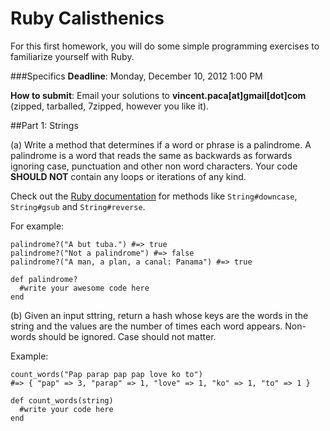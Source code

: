 Ruby Calisthenics
=================

For this first homework, you will do some simple programming exercises to familiarize yourself with Ruby.

###Specifics
**Deadline**: Monday, December 10, 2012 1:00 PM

**How to submit**: Email your solutions to __vincent.paca[at]gmail[dot]com__ (zipped, tarballed, 7zipped, however you like it).

##Part 1: Strings

(a) Write a method that determines if a word or phrase is a palindrome. A palindrome is a word that reads the same
as backwards as forwards ignoring case, punctuation and other non word characters. Your code **SHOULD NOT** contain any loops or iterations of any kind.

Check out the [Ruby documentation](http://ruby-doc.org) for methods like `String#downcase`, `String#gsub` and `String#reverse`.

For example:

    palindrome?("A but tuba.") #=> true
    palindrome?("Not a palindrome") #=> false
    palindrome?("A man, a plan, a canal: Panama") #=> true

    def palindrome?
      #write your awesome code here
    end

(b) Given an input sttring, return a hash whose keys are the words in the string and the values are the number of times each word
appears. Non-words should be ignored. Case should not matter.

Example:

    count_words("Pap parap pap pap love ko to")
    #=> { "pap" => 3, "parap" => 1, "love" => 1, "ko" => 1, "to" => 1 }

    def count_words(string)
      #write your code here
    end


